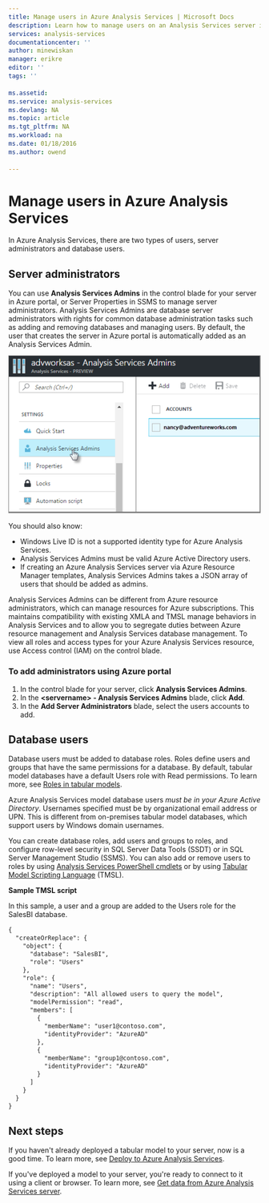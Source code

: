 ```yaml
---
title: Manage users in Azure Analysis Services | Microsoft Docs
description: Learn how to manage users on an Analysis Services server in Azure.
services: analysis-services
documentationcenter: ''
author: minewiskan
manager: erikre
editor: ''
tags: ''

ms.assetid: 
ms.service: analysis-services
ms.devlang: NA
ms.topic: article
ms.tgt_pltfrm: NA
ms.workload: na
ms.date: 01/18/2016
ms.author: owend

---
```

# Manage users in Azure Analysis Services
In Azure Analysis Services, there are two types of users, server administrators and database users. 

## Server administrators
You can use **Analysis Services Admins** in the control blade for your server in Azure portal, or Server Properties in SSMS to manage server administrators. Analysis Services Admins are database server administrators with rights for common database administration tasks such as adding and removing databases and managing users. By default, the user that creates the server in Azure portal is automatically added as an Analysis Services Admin.

![Server Admins in Azure portal](./media/analysis-services-manage-users/aas-manage-users-admins.png)

You should also know:

* Windows Live ID is not a supported identity type for Azure Analysis Services.  
* Analysis Services Admins must be valid Azure Active Directory users.
* If creating an Azure Analysis Services server via Azure Resource Manager templates, Analysis Services Admins takes a JSON array of users that should be added as admins.

Analysis Services Admins can be different from Azure resource administrators, which can manage resources for Azure subscriptions. This maintains compatibility with existing XMLA and TMSL manage behaviors in Analysis Services and to allow you to segregate duties between Azure resource management and Analysis Services database management. To view all roles and access types for your Azure Analysis Services resource, use Access control (IAM) on the control blade.

### To add administrators using Azure portal
1. In the control blade for your server, click **Analysis Services Admins**.
2. In the **\<servername> - Analysis Services Admins** blade, click **Add**.
3. In the **Add Server Administrators** blade, select the users accounts to add.

## Database users
Database users must be added to database roles. Roles define users and groups that have the same permissions for a database. By default, tabular model databases have a default Users role with Read permissions. To learn more, see [Roles in tabular models](https://msdn.microsoft.com/library/hh213165.aspx).

Azure Analysis Services model database users *must be in your Azure Active Directory*. Usernames specified must be by organizational email address or UPN. This is different from on-premises tabular model databases, which support users by Windows domain usernames. 

You can create database roles, add users and groups to roles, and configure row-level security in SQL Server Data Tools (SSDT) or in SQL Server Management Studio (SSMS). You can also add or remove users to roles by using [Analysis Services PowerShell cmdlets](https://msdn.microsoft.com/library/hh758425.aspx) or by using [Tabular Model Scripting Language](https://msdn.microsoft.com/library/mt614797.aspx) (TMSL).

**Sample TMSL script**

In this sample, a user and a group are added to the Users role for the SalesBI database.

```
{
  "createOrReplace": {
    "object": {
      "database": "SalesBI",
      "role": "Users"
    },
    "role": {
      "name": "Users",
      "description": "All allowed users to query the model",
      "modelPermission": "read",
      "members": [
        {
          "memberName": "user1@contoso.com",
          "identityProvider": "AzureAD"
        },
        {
          "memberName": "group1@contoso.com",
          "identityProvider": "AzureAD"
        }
      ]
    }
  }
}
```

## Next steps
If you haven't already deployed a tabular model to your server, now is a good time. To learn more, see [Deploy to Azure Analysis Services](analysis-services-deploy.md).

If you've deployed a model to your server, you're ready to connect to it using a client or browser. To learn more, see [Get data from Azure Analysis Services server](analysis-services-connect.md).

